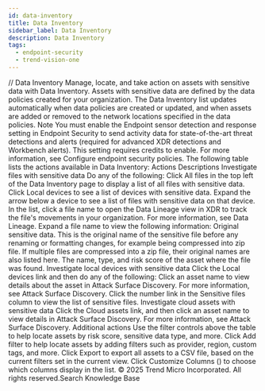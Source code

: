 ```yaml
---
id: data-inventory
title: Data Inventory
sidebar_label: Data Inventory
description: Data Inventory
tags:
  - endpoint-security
  - trend-vision-one
---
```


/*<![CDATA[*/ $('#title').html($('meta[name=map-description]').attr('content')); /*]]>*/ Data Inventory Manage, locate, and take action on assets with sensitive data with Data Inventory. Assets with sensitive data are defined by the data policies created for your organization. The Data Inventory list updates automatically when data policies are created or updated, and when assets are added or removed to the network locations specified in the data policies. Note You must enable the Endpoint sensor detection and response setting in Endpoint Security to send activity data for state-of-the-art threat detections and alerts (required for advanced XDR detections and Workbench alerts). This setting requires credits to enable. For more information, see Configure endpoint security policies. The following table lists the actions available in Data Inventory: Actions Descriptions Investigate files with sensitive data Do any of the following: Click All files in the top left of the Data Inventory page to display a list of all files with sensitive data. Click Local devices to see a list of devices with sensitive data. Expand the arrow below a device to see a list of files with sensitive data on that device. In the list, click a file name to open the Data Lineage view in XDR to track the file's movements in your organization. For more information, see Data Lineage. Expand a file name to view the following information: Original sensitive data. This is the original name of the sensitive file before any renaming or formatting changes, for example being compressed into zip file. If multiple files are compressed into a zip file, their original names are also listed here. The name, type, and risk score of the asset where the file was found. Investigate local devices with sensitive data Click the Local devices link and then do any of the following: Click an asset name to view details about the asset in Attack Surface Discovery. For more information, see Attack Surface Discovery. Click the number link in the Sensitive files column to view the list of sensitive files. Investigate cloud assets with sensitive data Click the Cloud assets link, and then click an asset name to view details in Attack Surface Discovery. For more information, see Attack Surface Discovery. Additional actions Use the filter controls above the table to help locate assets by risk score, sensitive data type, and more. Click Add filter to help locate assets by adding filters such as provider, region, custom tags, and more. Click Export to export all assets to a CSV file, based on the current filters set in the current view. Click Customize Columns () to choose which columns display in the list. © 2025 Trend Micro Incorporated. All rights reserved.Search Knowledge Base